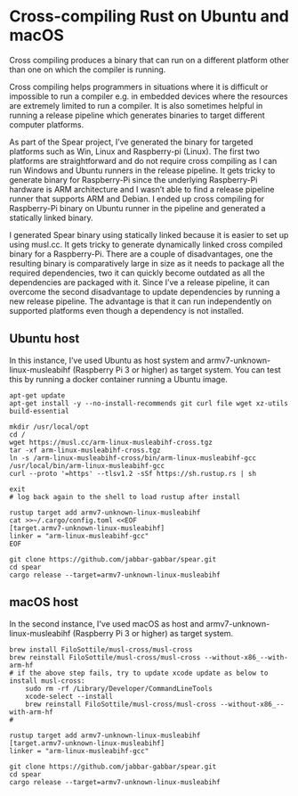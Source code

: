 # Cross-compiling Rust on Ubuntu and macOS

Cross compiling produces a binary that can run on a different platform other than one on which the compiler is running.

Cross compiling helps programmers in situations where it is difficult or impossible to run a compiler e.g. in embedded devices where the resources are extremely limited to run a compiler. It is also sometimes helpful in running a release pipeline which generates binaries to target different computer platforms.

As part of the Spear project, I’ve generated the binary for targeted platforms such as Win, Linux and Raspberry-pi (Linux). The first two platforms are straightforward and do not require cross compiling as I can run Windows and Ubuntu runners in the release pipeline. It gets tricky to generate binary for Raspberry-Pi since the underlying Raspberry-Pi hardware is ARM architecture and I wasn’t able to find a release pipeline runner that supports ARM and Debian. I ended up cross compiling for Raspberry-Pi binary on Ubuntu runner in the pipeline and generated a statically linked binary. 

I generated Spear binary using statically linked because it is easier to set up using musl.cc. It gets tricky to generate dynamically linked cross compiled binary for a Raspberry-Pi. There are a couple of disadvantages, one the resulting binary is comparatively large in size as it needs to package all the required dependencies, two it can quickly become outdated as all the dependencies are packaged with it. Since I’ve a release pipeline, it can overcome the second disadvantage to update dependencies by running a new release pipeline. The advantage is that it can run independently on supported platforms even though a dependency is not installed.

## Ubuntu host

In this instance, I’ve used Ubuntu as host system and armv7-unknown-linux-musleabihf (Raspberry Pi 3 or higher) as target system. You can test this by running a docker container running a Ubuntu image.

```console
apt-get update
apt-get install -y --no-install-recommends git curl file wget xz-utils build-essential

mkdir /usr/local/opt
cd /
wget https://musl.cc/arm-linux-musleabihf-cross.tgz
tar -xf arm-linux-musleabihf-cross.tgz
ln -s /arm-linux-musleabihf-cross/bin/arm-linux-musleabihf-gcc /usr/local/bin/arm-linux-musleabihf-gcc
curl --proto '=https' --tlsv1.2 -sSf https://sh.rustup.rs | sh

exit
# log back again to the shell to load rustup after install

rustup target add armv7-unknown-linux-musleabihf
cat >>~/.cargo/config.toml <<EOF
[target.armv7-unknown-linux-musleabihf]
linker = "arm-linux-musleabihf-gcc"
EOF

git clone https://github.com/jabbar-gabbar/spear.git
cd spear
cargo release --target=armv7-unknown-linux-musleabihf
```

## macOS host

In the second instance, I've used macOS as host and armv7-unknown-linux-musleabihf (Raspberry Pi 3 or higher) as target system.

```console
brew install FiloSottile/musl-cross/musl-cross
brew reinstall FiloSottile/musl-cross/musl-cross --without-x86_--with-arm-hf
# if the above step fails, try to update xcode update as below to install musl-cross:
    sudo rm -rf /Library/Developer/CommandLineTools
    xcode-select --install
    brew reinstall FiloSottile/musl-cross/musl-cross --without-x86_--with-arm-hf
#

rustup target add armv7-unknown-linux-musleabihf
[target.armv7-unknown-linux-musleabihf]
linker = "arm-linux-musleabihf-gcc"

git clone https://github.com/jabbar-gabbar/spear.git
cd spear
cargo release --target=armv7-unknown-linux-musleabihf
```

